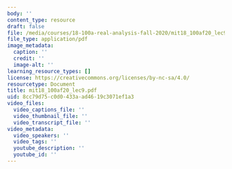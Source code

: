 ```yaml
---
body: ''
content_type: resource
draft: false
file: /media/courses/18-100a-real-analysis-fall-2020/mit18_100af20_lec92.pdf
file_type: application/pdf
image_metadata:
  caption: ''
  credit: ''
  image-alt: ''
learning_resource_types: []
license: https://creativecommons.org/licenses/by-nc-sa/4.0/
resourcetype: Document
title: mit18_100af20_lec9.pdf
uid: 8cc79d75-c0d0-433a-ad46-19c3071ef1a3
video_files:
  video_captions_file: ''
  video_thumbnail_file: ''
  video_transcript_file: ''
video_metadata:
  video_speakers: ''
  video_tags: ''
  youtube_description: ''
  youtube_id: ''
---
```

